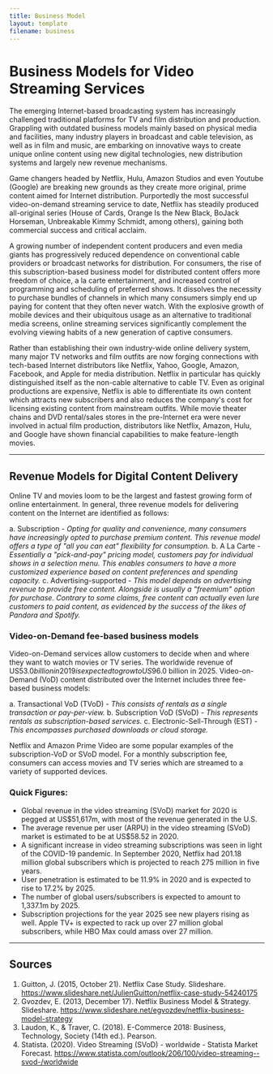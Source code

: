 ```yaml
---
title: Business Model
layout: template
filename: business
--- 
```


# Business Models for Video Streaming Services

The emerging Internet-based broadcasting system has increasingly challenged traditional platforms for TV and film distribution and production. Grappling with outdated business models mainly based on physical media and facilities, many industry players in broadcast and cable television, as well as in film and music, are embarking on innovative ways to create unique online content using new digital technologies, new distribution systems and largely new revenue mechanisms. 

Game changers headed by Netflix, Hulu, Amazon Studios and even Youtube (Google) are breaking new grounds as they create more original, prime content aimed for Internet distribution. Purportedly the most successful video-on-demand streaming service to date, Netflix has steadily produced all-original series (House of Cards, Orange Is the New Black, BoJack Horseman, Unbreakable Kimmy Schmidt, among others), gaining both commercial success and critical acclaim. 

A growing number of independent content producers and even media giants has progressively reduced dependence on conventional cable providers or broadcast networks for distribution. For consumers, the rise of this subscription-based business model for distributed content offers more freedom of choice, a la carte entertainment, and increased control of programming and scheduling of preferred shows. It dissolves the necessity to purchase bundles of channels in which many consumers simply end up paying for content that they often never watch. With the explosive growth of mobile devices and their ubiquitous usage as an alternative to traditional media screens, online streaming services significantly complement the evolving viewing habits of a new generation of captive consumers. 

Rather than establishing their own industry-wide online delivery system, many major TV networks and film outfits are now forging connections with tech-based Internet distributors like Netflix, Yahoo, Google, Amazon, Facebook, and Apple for media distribution. Netflix in particular has quickly distinguished itself as the non-cable alternative to cable TV. Even as original productions are expensive, Netflix is able to differentiate its own content which attracts new subscribers and also reduces the company's cost for licensing existing content from mainstream outfits. While movie theater chains and DVD rental/sales stores in the pre-Internet era were never involved in actual film production, distributors like Netflix, Amazon, Hulu, and Google have shown financial capabilities to make feature-length movies. 

***

## Revenue Models for Digital Content Delivery

Online TV and movies loom to be the largest and fastest growing form of online entertainment. In general, three revenue models for delivering content on the Internet are identified as follows: 

a. Subscription - *Opting for quality and convenience, many consumers have increasingly opted to purchase premium content. This revenue model offers a type of "all you can eat" flexibility for consumption.*
b. A La Carte - *Essentially a "pick-and-pay" pricing model, customers pay for individual shows in a selection menu. This enables consumers to have a more customized experience based on content preferences and spending capacity.*
c. Advertising-supported - *This model depends on advertising revenue to provide free content. Alongside is  usually a "freemium" option for purchase. Contrary to some claims, free content can actually even lure customers to paid content, as evidenced by the success of the likes of Pandora and Spotify.*

### Video-on-Demand fee-based business models

Video-on-Demand services allow customers to decide when and where they want to watch movies or TV series. The worldwide revenue of US$53.0 billion in 2019 is expected to grow to US$96.0 billion in 2025. Video-on-Demand (VoD) content distributed over the Internet includes three fee-based business models: 

a. Transactional VoD (TVoD) - *This consists of rentals as a single transaction or pay-per-view.* 
b. Subscription VoD (SVoD) - *This represents rentals as subscription-based services.*
c. Electronic-Sell-Through (EST) - *This encompasses purchased downloads or cloud storage.* 

Netflix and Amazon Prime Video are some popular examples of the subscription-VoD or SVoD model. For a monthly subscription fee, consumers can access movies and TV series which are streamed to a variety of supported devices. 

### Quick Figures:

* Global revenue in the video streaming (SVoD) market for 2020 is pegged at US$51,617m, with most of the revenue generated in the U.S.
* The average revenue per user (ARPU) in the video streaming (SVoD) market is estimated to be at US$58.52 in 2020.
* A significant increase in video streaming subscriptions was seen in light of the COVID-19 pandemic. In September 2020, Netflix had 201.18 million global subscribers which is projected to reach 275 million in five years. 
* User penetration is estimated to be 11.9% in 2020 and is expected to rise to 17.2% by 2025.
* The number of global users/subscribers is expected to amount to 1,337.1m by 2025.
* Subscription projections for the year 2025 see new players rising as well. Apple TV+ is expected to rack up over 27 million global subscribers, while HBO Max could amass over 27 million.

***

## Sources
1. Guitton, J. (2015, October 21). Netflix Case Study. Slideshare. https://www.slideshare.net/JulienGuitton/netflix-case-study-54240175
2. Gvozdev, E. (2013, December 17). Netflix Business Model & Strategy. Slideshare. https://www.slideshare.net/egvozdev/netflix-business-model-strategy
3. Laudon, K., & Traver, C. (2018). E-Commerce 2018: Business, Technology, Society (14th ed.). Pearson.
4. Statista. (2020). Video Streaming (SVoD) - worldwide - Statista Market Forecast. https://www.statista.com/outlook/206/100/video-streaming--svod-/worldwide
